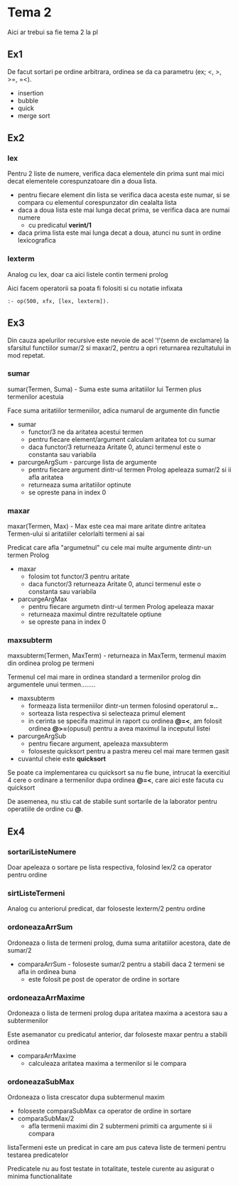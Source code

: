# Tema 2

Aici ar trebui sa fie tema 2 la pl

## Ex1

De facut sortari pe ordine arbitrara, ordinea se da ca parametru (ex; <, >, >=, =<).

* insertion
* bubble
* quick
* merge sort

## Ex2

### lex

Pentru 2 liste de numere, verifica daca elementele din prima sunt mai mici decat
elementele corespunzatoare din a doua lista.

* pentru fiecare element din lista se verifica daca acesta este numar, si se
compara cu elementul corespunzator din cealalta lista
* daca a doua lista este mai lunga decat prima, se verifica daca are numai numere
	* cu predicatul **verint/1**
* daca prima lista este mai lunga decat a doua, atunci nu sunt in ordine lexicografica

### lexterm

Analog cu lex, doar ca aici listele contin termeni prolog

Aici facem operatorii sa poata fi folositi si cu notatie infixata

```
:- op(500, xfx, [lex, lexterm]).
```

## Ex3

Din cauza apelurilor recursive este nevoie de acel '!'(semn de exclamare) la
sfarsitul functiilor sumar/2 si maxar/2, pentru a opri returnarea rezultatului
in mod repetat.

### sumar

sumar(Termen, Suma) - Suma este suma aritatiilor lui Termen plus termenilor
acestuia

Face suma aritatiilor termeniilor, adica numarul de argumente din functie

* sumar 
	* functor/3 ne da aritatea acestui termen
	* pentru fiecare element/argument calculam aritatea tot cu sumar
	* daca functor/3 returneaza Aritate 0, atunci termenul este o constanta
sau variabila
* parcurgeArgSum - parcurge lista de argumente
	* pentru fiecare argument dintr-ul termen Prolog apeleaza sumar/2 si ii afla
aritatea
	* returneaza suma aritatiilor optinute
	* se opreste pana in index 0

### maxar

maxar(Termen, Max) - Max este cea mai mare aritate dintre aritatea Termen-ului
si aritatiiler celorlalti termeni ai sai

Predicat care afla "argumetnul" cu cele mai multe argumente dintr-un termen Prolog

* maxar
	* folosim tot functor/3 pentru aritate
	* daca functor/3 returneaza Aritate 0, atunci termenul este o constanta
sau variabila
* parcurgeArgMax
	* pentru fiecare argumetn dintr-ul termen Prolog apeleaza maxar
	* returneaza maximul dintre rezultatele optiune
	* se opreste pana in index 0

### maxsubterm

maxsubterm(Termen, MaxTerm) - returneaza in MaxTerm, termenul maxim din ordinea
prolog pe termeni

Termenul cel mai mare in ordinea standard a termenilor prolog din argumentele
unui termen........

* maxsubterm
	* formeaza lista termeniilor dintr-un termen folosind operatorul **=..**
	* sorteaza lista respectiva si selecteaza primul element
	* in cerinta se specifa mazimul in raport cu ordinea **@=<**, am folosit ordinea
**@>=**(opusul) pentru a avea maximul la inceputul listei
* parcurgeArgSub
	* pentru fiecare argument, apeleaza maxsubterm
	* foloseste quicksort pentru a pastra mereu cel mai mare termen gasit 
* cuvantul cheie este **quicksort**

Se poate ca implementarea cu quicksort sa nu fie bune, intrucat la exercitiul 4
cere o ordinare a termenilor dupa ordinea **@=<**, care aici este facuta cu quicksort

De asemenea, nu stiu cat de stabile sunt sortarile de la laborator pentru operatiile
de ordine cu **@**.

## Ex4

### sortariListeNumere

Doar apeleaza o sortare pe lista respectiva, folosind lex/2 ca operator pentru
ordine

### sirtListeTermeni

Analog cu anteriorul predicat, dar foloseste lexterm/2 pentru ordine

### ordoneazaArrSum

Ordoneaza o lista de termeni prolog, duma suma aritatiilor acestora, date de 
sumar/2

* comparaArrSum - foloseste sumar/2 pentru a stabili daca 2 termeni se afla in
ordinea buna
	* este folosit pe post de operator de ordine in sortare

### ordoneazaArrMaxime

Ordoneaza o lista de termeni prolog dupa aritatea maxima a acestora sau a
subtermenilor

Este asemanator cu predicatul anterior, dar foloseste maxar pentru a stabili ordinea

* comparaArrMaxime
	* calculeaza aritatea maxima a termenilor si le compara

### ordoneazaSubMax

Ordoneaza o lista crescator dupa subtermenul maxim

* foloseste comparaSubMax ca operator de ordine in sortare
* comparaSubMax/2
	* afla termenii maximi din 2 subtermeni primiti ca argumente si ii compara

listaTermeni este un predicat in care am pus cateva liste de termeni pentru
testarea predicatelor

Predicatele nu au fost testate in totalitate, testele curente au asigurat o minima
functionalitate

